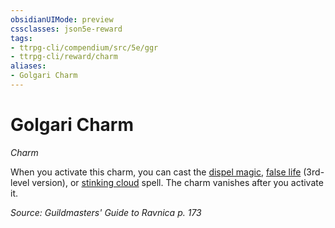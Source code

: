 ```yaml
---
obsidianUIMode: preview
cssclasses: json5e-reward
tags:
- ttrpg-cli/compendium/src/5e/ggr
- ttrpg-cli/reward/charm
aliases:
- Golgari Charm
---
```

# Golgari Charm
*Charm*  

When you activate this charm, you can cast the [dispel magic](Інструменти%20ДМ/CLI/spells/dispel-magic-xphb.md), [false life](Інструменти%20ДМ/CLI/spells/false-life-xphb.md) (3rd-level version), or [stinking cloud](Інструменти%20ДМ/CLI/spells/stinking-cloud-xphb.md) spell. The charm vanishes after you activate it.

*Source: Guildmasters' Guide to Ravnica p. 173*